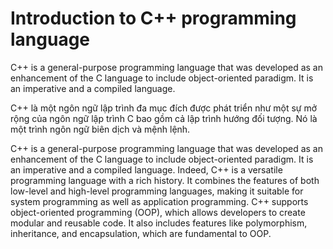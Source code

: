 # Introduction to C++ programming language

C++ is a general-purpose programming language that was developed as an enhancement of the C language to include object-oriented paradigm. It is an imperative and a compiled language. 

C++ là một ngôn ngữ lập trình đa mục đích được phát triển như một sự mở rộng của ngôn ngữ lập trình C bao gồm cả lập trình hướng đối tượng. Nó là một trình ngôn ngữ biên dịch và mệnh lệnh.

C++ is a general-purpose programming language that was developed as an enhancement of the C language to include object-oriented paradigm. It is an imperative and a compiled language.
Indeed, C++ is a versatile programming language with a rich history. It combines the features of both low-level and high-level programming languages, making it suitable for system programming as well as application programming. C++ supports object-oriented programming (OOP), which allows developers to create modular and reusable code. It also includes features like polymorphism, inheritance, and encapsulation, which are fundamental to OOP.
